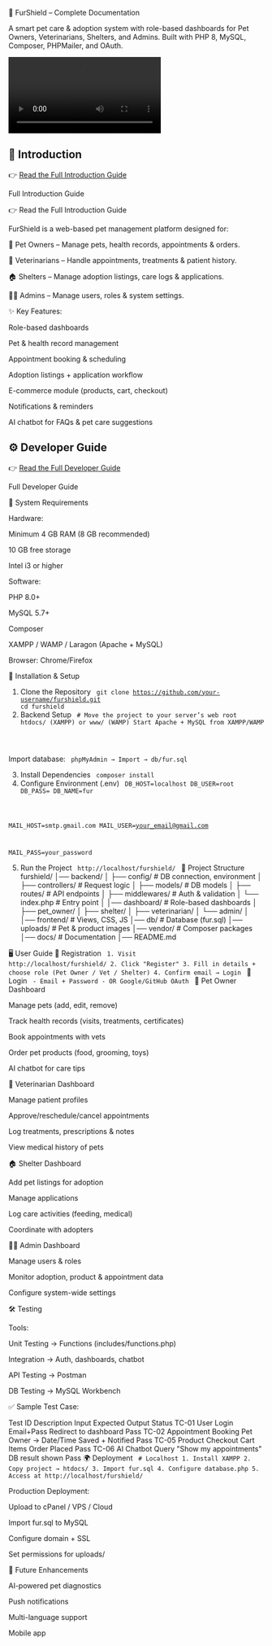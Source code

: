 🐾 FurShield – Complete Documentation

A smart pet care & adoption system with role-based dashboards for Pet Owners, Veterinarians, Shelters, and Admins.
Built with PHP 8, MySQL, Composer, PHPMailer, and OAuth.

<video controls preload="metadata" style="max-width:100%;height:auto;">
  <source src="/docs/demo.mp4" type="video/mp4">
  Sorry — your browser doesn't support embedded videos. 
  <a href="/docs/demo.mp4">Download the video</a>.
</video>


## 📖 Introduction  
👉 [Read the Full Introduction Guide](https://online.fliphtml5.com/roarax/ndqd/#p=4)

Full Introduction Guide

👉 Read the Full Introduction Guide

FurShield is a web-based pet management platform designed for:

🐶 Pet Owners – Manage pets, health records, appointments & orders.

🏥 Veterinarians – Handle appointments, treatments & patient history.

🏠 Shelters – Manage adoption listings, care logs & applications.

👨‍💻 Admins – Manage users, roles & system settings.

✨ Key Features:

Role-based dashboards

Pet & health record management

Appointment booking & scheduling

Adoption listings + application workflow

E-commerce module (products, cart, checkout)

Notifications & reminders

AI chatbot for FAQs & pet care suggestions

## ⚙️ Developer Guide  
👉 [Read the Full Developer Guide](https://online.fliphtml5.com/roarax/vqox/)

Full Developer Guide

🔧 System Requirements

Hardware:

Minimum 4 GB RAM (8 GB recommended)

10 GB free storage

Intel i3 or higher

Software:

PHP 8.0+

MySQL 5.7+

Composer

XAMPP / WAMP / Laragon (Apache + MySQL)

Browser: Chrome/Firefox

🚀 Installation & Setup
1. Clone the Repository
<code> git clone https://github.com/your-username/furshield.git cd furshield </code>
2. Backend Setup
<code> # Move the project to your server’s web root htdocs/ (XAMPP) or www/ (WAMP)
Start Apache + MySQL from XAMPP/WAMP
</code>

Import database:
<code>
phpMyAdmin → Import → db/fur.sql
</code>

3. Install Dependencies
<code> composer install </code>
4. Configure Environment (.env)
<code> DB_HOST=localhost DB_USER=root DB_PASS= DB_NAME=fur

MAIL_HOST=smtp.gmail.com
MAIL_USER=your_email@gmail.com

MAIL_PASS=your_password
</code>

5. Run the Project
<code> http://localhost/furshield/ </code>
📂 Project Structure
furshield/
│── backend/
│   ├── config/         # DB connection, environment
│   ├── controllers/    # Request logic
│   ├── models/         # DB models
│   ├── routes/         # API endpoints
│   ├── middlewares/    # Auth & validation
│   └── index.php       # Entry point
│
│── dashboard/          # Role-based dashboards
│   ├── pet_owner/
│   ├── shelter/
│   ├── veterinarian/
│   └── admin/
│
│── frontend/           # Views, CSS, JS
│── db/                 # Database (fur.sql)
│── uploads/            # Pet & product images
│── vendor/             # Composer packages
│── docs/               # Documentation
│── README.md

🖥️ User Guide
👤 Registration
<code> 1. Visit http://localhost/furshield/ 2. Click "Register" 3. Fill in details + choose role (Pet Owner / Vet / Shelter) 4. Confirm email → Login </code>
🔑 Login
<code> - Email + Password - OR Google/GitHub OAuth </code>
🐶 Pet Owner Dashboard

Manage pets (add, edit, remove)

Track health records (visits, treatments, certificates)

Book appointments with vets

Order pet products (food, grooming, toys)

AI chatbot for care tips

🏥 Veterinarian Dashboard

Manage patient profiles

Approve/reschedule/cancel appointments

Log treatments, prescriptions & notes

View medical history of pets

🏠 Shelter Dashboard

Add pet listings for adoption

Manage applications

Log care activities (feeding, medical)

Coordinate with adopters

👨‍💻 Admin Dashboard

Manage users & roles

Monitor adoption, product & appointment data

Configure system-wide settings

🛠️ Testing

Tools:

Unit Testing → Functions (includes/functions.php)

Integration → Auth, dashboards, chatbot

API Testing → Postman

DB Testing → MySQL Workbench

✅ Sample Test Case:

Test ID	Description	Input	Expected Output	Status
TC-01	User Login	Email+Pass	Redirect to dashboard	Pass
TC-02	Appointment Booking	Pet Owner → Date/Time	Saved + Notified	Pass
TC-05	Product Checkout	Cart Items	Order Placed	Pass
TC-06	AI Chatbot Query	"Show my appointments"	DB result shown	Pass
🌍 Deployment
<code> # Localhost 1. Install XAMPP 2. Copy project → htdocs/ 3. Import fur.sql 4. Configure database.php 5. Access at http://localhost/furshield/ </code>

Production Deployment:

Upload to cPanel / VPS / Cloud

Import fur.sql to MySQL

Configure domain + SSL

Set permissions for uploads/

🔮 Future Enhancements

AI-powered pet diagnostics

Push notifications

Multi-language support

Mobile app
